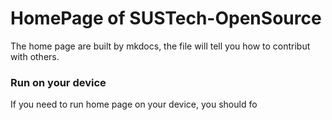 # HomePage of SUSTech-OpenSource

The home page are built by mkdocs, the file will tell you how to contribut with others.


### Run on your device

If you need to run home page on your device, you should fo

```bash


```
